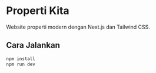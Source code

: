 # Properti Kita

Website properti modern dengan Next.js dan Tailwind CSS.

## Cara Jalankan

```bash
npm install
npm run dev
